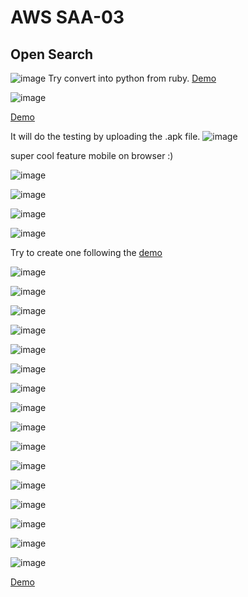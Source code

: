 # AWS SAA-03
## Open Search

![image](https://github.com/user-attachments/assets/fa703abd-cc77-4a08-8ad5-32c4a4e08eba)
Try convert into python from ruby.
<a href="https://github.com/ExamProCo/AWS-Examples/tree/main/opensearch/opensearch">Demo</a>

![image](https://github.com/user-attachments/assets/ea74bfa1-d84a-4cc4-a8aa-88a950801ad5)

<a href="https://github.com/ExamProCo/AWS-Examples/tree/main/device-farm">Demo</a>

It will do the testing by uploading the .apk file.
![image](https://github.com/user-attachments/assets/67b04c6e-fda2-439a-90b8-1e1c3b1d44f3)

super cool feature mobile on browser :)

![image](https://github.com/user-attachments/assets/35f638de-df00-40b3-bbe2-7c90c6f56960)


![image](https://github.com/user-attachments/assets/dd09db5b-8fc4-4454-9b88-16c3ac5a5059)

![image](https://github.com/user-attachments/assets/6309e76c-c5fa-4c6a-8778-901eb8b837c0)

![image](https://github.com/user-attachments/assets/f343f23c-b117-4639-aaec-adf4c834503d)

Try to create one following the <a href="https://github.com/ExamProCo/AWS-Examples/tree/main/elastic-transcoder">demo</a>

![image](https://github.com/user-attachments/assets/2b52b17b-d145-477a-85de-d23ca5d13b80)

![image](https://github.com/user-attachments/assets/6962452c-5a47-4d0c-ac45-d579bb837487)

![image](https://github.com/user-attachments/assets/0541178b-60ec-46aa-963f-3bd405f7ceac)

![image](https://github.com/user-attachments/assets/53b384a7-341a-400f-b906-108b453aa0c6)

![image](https://github.com/user-attachments/assets/9a2df426-35af-4651-b4e2-d1d77bec27d4)

![image](https://github.com/user-attachments/assets/00785a94-6f45-4298-b36a-249ed56503f8)

![image](https://github.com/user-attachments/assets/0b7698ad-f0a4-472d-a49d-e8bfd3327ce5)

![image](https://github.com/user-attachments/assets/05309451-370f-47bf-ba75-e1ca7b414e1b)

![image](https://github.com/user-attachments/assets/01384f09-49a9-400b-81a9-bae37296fdec)

![image](https://github.com/user-attachments/assets/19581953-a7a9-420c-8707-83eed0672150)

![image](https://github.com/user-attachments/assets/c0407e69-4336-487a-b24f-478b4e4a6569)

![image](https://github.com/user-attachments/assets/84314db1-a0c7-4b8b-8ac0-2a326699c455)

![image](https://github.com/user-attachments/assets/b62c5379-6b8d-4a7c-9529-b2db8997dd10)

![image](https://github.com/user-attachments/assets/bf34e66f-401a-40bd-9fb3-6314407d36ef)

![image](https://github.com/user-attachments/assets/d6f4d4d7-f84c-4768-8897-322439d88350)

![image](https://github.com/user-attachments/assets/16452144-d5b4-4d39-89d5-1f4f84150b28)

<a href="https://github.com/ExamProCo/AWS-Examples/tree/main/sns/basic">Demo</a>

















